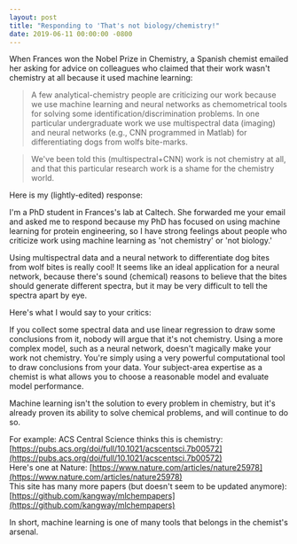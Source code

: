 ```yaml
---
layout: post
title: "Responding to 'That's not biology/chemistry!"
date: 2019-06-11 00:00:00 -0800
---
```


When Frances won the Nobel Prize in Chemistry, a Spanish chemist emailed her asking for advice on colleagues who claimed that their work wasn't chemistry at all because it used machine learning: 

> A few analytical-chemistry people are criticizing our work because we use machine learning and neural networks as chemometrical tools for solving some identification/discrimination problems. In one particular undergraduate work we use multispectral data (imaging) and neural networks (e.g., CNN programmed in Matlab) for differentiating dogs from wolfs bite-marks.

> We've been told this (multispectral+CNN) work is not chemistry at all, and that this particular research work is a shame for the chemistry world.

Here is my (lightly-edited) response:
 
I'm a PhD student in Frances's lab at Caltech. She forwarded me your email and asked me to respond because my PhD has focused on using machine learning for protein engineering, so I have strong feelings about people who criticize work using machine learning as 'not chemistry' or 'not biology.'

Using multispectral data and a neural network to differentiate dog bites from wolf bites is really cool! It seems like an ideal application for a neural network, because there's sound (chemical) reasons to believe that the bites should generate different spectra, but it may be very difficult to tell the spectra apart by eye.

Here's what I would say to your critics:

If you collect some spectral data and use linear regression to draw some conclusions from it, nobody will argue that it's not chemistry. Using a more complex model, such as a neural network, doesn't magically make your work not chemistry. You're simply using a very powerful computational tool to draw conclusions from your data. Your subject-area expertise as a chemist is what allows you to choose a reasonable model and evaluate model performance.

Machine learning isn't the solution to every problem in chemistry, but it's already proven its ability to solve chemical problems, and will continue to do so.

For example:
ACS Central Science thinks this is chemistry: [https://pubs.acs.org/doi/full/10.1021/acscentsci.7b00572](https://pubs.acs.org/doi/full/10.1021/acscentsci.7b00572)   
Here's one at Nature: [https://www.nature.com/articles/nature25978](https://www.nature.com/articles/nature25978)  
This site has many more papers (but doesn't seem to be updated anymore): [https://github.com/kangway/mlchempapers](https://github.com/kangway/mlchempapers)

In short, machine learning is one of many tools that belongs in the chemist's arsenal.